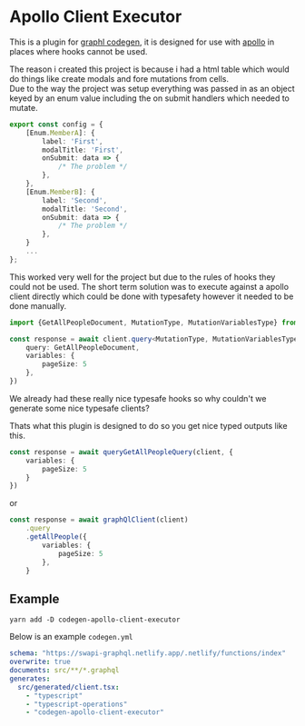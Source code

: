# Apollo Client Executor

This is a plugin for [graphl codegen](https://www.graphql-code-generator.com/), it is designed for use with [apollo](https://www.apollographql.com/docs/) in places where hooks cannot be used.

The reason i created this project is because i had a html table which would do things like create modals and fore mutations from cells.  
Due to the way the project was setup everything was passed in as an object keyed by an enum value including the on submit handlers which needed to mutate. 

```typescript
export const config = {
    [Enum.MemberA]: {
        label: 'First',
        modalTitle: 'First',
        onSubmit: data => {
            /* The problem */
        },
    },
    [Enum.MemberB]: {
        label: 'Second',
        modalTitle: 'Second',
        onSubmit: data => {
            /* The problem */
        },
    }
    ...
};
```

This worked very well for the project but due to the rules of hooks they could not be used.
The short term solution was to execute against a apollo client directly which could be done with typesafety however it needed to be done manually.

```typescript
import {GetAllPeopleDocument, MutationType, MutationVariablesType} from './generated.tsx';

const response = await client.query<MutationType, MutationVariablesType>({
    query: GetAllPeopleDocument,
    variables: {
        pageSize: 5
    },
})
```

We already had these really nice typesafe hooks so why couldn't we generate some nice typesafe clients?

Thats what this plugin is designed to do so you get nice typed outputs like this.

```typescript
const response = await queryGetAllPeopleQuery(client, {
    variables: {
        pageSize: 5
    }
})
```

or

```typescript
const response = await graphQlClient(client)
    .query
    .getAllPeople({
        variables: {
            pageSize: 5
        },
    }
```

## Example

`yarn add -D codegen-apollo-client-executor`

Below is an example `codegen.yml`

```yml
schema: "https://swapi-graphql.netlify.app/.netlify/functions/index"
overwrite: true
documents: src/**/*.graphql
generates:
  src/generated/client.tsx:
    - "typescript"
    - "typescript-operations"
    - "codegen-apollo-client-executor"
```
